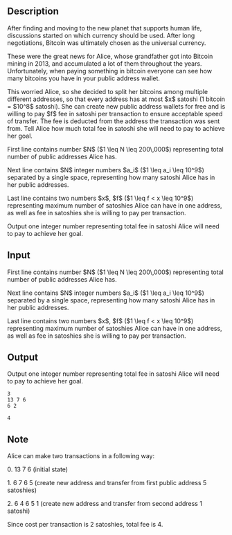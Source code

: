 ## Description

<div><p>After finding and moving to the new planet that supports human life, discussions started on which currency should be used. After long negotiations, Bitcoin was ultimately chosen as the universal currency.</p><p>These were the great news for Alice, whose grandfather got into Bitcoin mining in 2013, and accumulated a lot of them throughout the years. Unfortunately, when paying something in bitcoin everyone can see how many bitcoins you have in your public address wallet. </p><p>This worried Alice, so she decided to split her bitcoins among multiple different addresses, so that every address has at most $x$ satoshi (1 bitcoin = $10^8$ satoshi). She can create new public address wallets for free and is willing to pay $f$ fee in satoshi per transaction to ensure acceptable speed of transfer. The fee is deducted from the address the transaction was sent from. Tell Alice how much total fee in satoshi she will need to pay to achieve her goal.</p></div><div class="input-specification"><p>First line contains number $N$ ($1 \leq N \leq 200\,000$) representing total number of public addresses Alice has.</p><p>Next line contains $N$ integer numbers $a_i$ ($1 \leq a_i \leq 10^9$) separated by a single space, representing how many satoshi Alice has in her public addresses.</p><p>Last line contains two numbers $x$, $f$ ($1 \leq f &lt; x \leq 10^9$) representing maximum number of satoshies Alice can have in one address, as well as fee in satoshies she is willing to pay per transaction. </p></div><div class="output-specification"><p>Output one integer number representing total fee in satoshi Alice will need to pay to achieve her goal.</p></div>

## Input

<p>First line contains number $N$ ($1 \leq N \leq 200\,000$) representing total number of public addresses Alice has.</p><p>Next line contains $N$ integer numbers $a_i$ ($1 \leq a_i \leq 10^9$) separated by a single space, representing how many satoshi Alice has in her public addresses.</p><p>Last line contains two numbers $x$, $f$ ($1 \leq f &lt; x \leq 10^9$) representing maximum number of satoshies Alice can have in one address, as well as fee in satoshies she is willing to pay per transaction. </p>

## Output

<p>Output one integer number representing total fee in satoshi Alice will need to pay to achieve her goal.</p>





```input1
3
13 7 6
6 2

```




```output1
4

```



## Note

<p>Alice can make two transactions in a following way:</p><p>0. 13 7 6 (initial state)</p><p>1. 6 7 6 5 (create new address and transfer from first public address 5 satoshies)</p><p>2. 6 4 6 5 1 (create new address and transfer from second address 1 satoshi)</p><p>Since cost per transaction is 2 satoshies, total fee is 4.</p>
